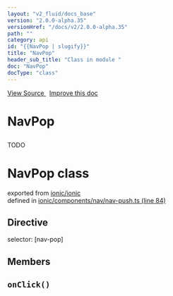 ```yaml
---
layout: "v2_fluid/docs_base"
version: "2.0.0-alpha.35"
versionHref: "/docs/v2/2.0.0-alpha.35"
path: ""
category: api
id: "{{NavPop | slugify}}"
title: "NavPop"
header_sub_title: "Class in module "
doc: "NavPop"
docType: "class"
---
```



<div class="improve-docs">
  <a href='http://github.com/driftyco/ionic2/tree/master/ionic/components/nav/nav-push.ts#L83'>
    View Source
  </a>
  &nbsp;
  <a href='http://github.com/driftyco/ionic2/edit/master/ionic/components/nav/nav-push.ts#L83'>
    Improve this doc
  </a>
</div>




<h1 class="api-title">

  NavPop



</h1>





<p>TODO</p>


<h1 class="class export">NavPop <span class="type">class</span></h1>
<p class="module">exported from <a href='undefined'>ionic/ionic</a><br/>
defined in <a href="https://github.com/driftyco/ionic2/tree/master/ionic/components/nav/nav-push.ts#L84-L111">ionic/components/nav/nav-push.ts (line 84)</a>
</p>
<h2>Directive</h2>
  <span>selector: [nav-pop]</span>


## Members

<div id="onClick"></div>
<h2>
  <code>onClick()</code>

</h2>












